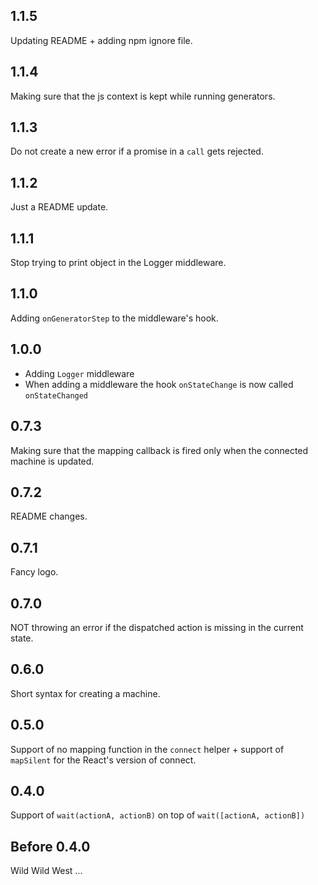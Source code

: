 ## 1.1.5

Updating README + adding npm ignore file.

## 1.1.4

Making sure that the js context is kept while running generators.

## 1.1.3

Do not create a new error if a promise in a `call` gets rejected.

## 1.1.2

Just a README update.

## 1.1.1

Stop trying to print object in the Logger middleware.

## 1.1.0

Adding `onGeneratorStep` to the middleware's hook.

## 1.0.0

* Adding `Logger` middleware
* When adding a middleware the hook `onStateChange` is now called `onStateChanged` 

## 0.7.3

Making sure that the mapping callback is fired only when the connected machine is updated.

## 0.7.2

README changes.

## 0.7.1

Fancy logo.

## 0.7.0

NOT throwing an error if the dispatched action is missing in the current state.

## 0.6.0

Short syntax for creating a machine.

## 0.5.0

Support of no mapping function in the `connect` helper + support of `mapSilent` for the React's version of connect.

## 0.4.0

Support of `wait(actionA, actionB)` on top of `wait([actionA, actionB])`

## Before 0.4.0

Wild Wild West ...